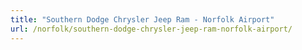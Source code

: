 ```yaml
---
title: "Southern Dodge Chrysler Jeep Ram - Norfolk Airport"
url: /norfolk/southern-dodge-chrysler-jeep-ram-norfolk-airport/
---
```

